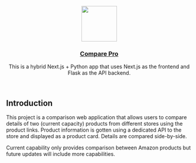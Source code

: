 <p align="center">
  <a href="[https://nextjs-flask-starter.vercel.app](https://compare-us-mu.vercel.app/)/">
    <img src="app/favicon.ico" height="96">
    <h3 align="center">Compare Pro</h3>
  </a>
</p>

<p align="center">This is a hybrid Next.js + Python app that uses Next.js as the frontend and Flask as the API backend.</p>

<br/>

## Introduction
This project is a comparison web application that allows users to compare details of two (current capacity) products from different stores using the product links.
Product information is gotten using a dedicated API to the store and displayed as a product card. Details are compared side-by-side.

Current capability only provides comparison between Amazon products but future updates will include more capabilities.
